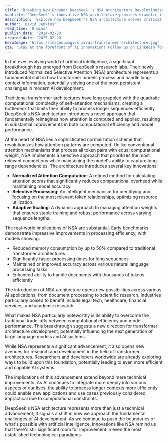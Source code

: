 ```yaml
---
title: 'Breaking New Ground: DeepSeek''s NSA Architecture Revolutionizes Long-Context AI Processing'
subtitle: 'DeepSeek''s innovative NSA architecture promises dramatic improvements in AI''s ability to process long-form content'
description: 'Explore how DeepSeek''s NSA architecture solves critical challenges in AI processing, introducing novel techniques that enhance transformer models'' efficiency and performance. From selective processing to adaptive scaling, discover how this innovation promises to transform industries like legal tech and healthcare.'
author: 'David Jenkins'
read_time: '8 mins'
publish_date: '2024-02-20'
created_date: '2025-02-20'
heroImage: 'https://images.magick.ai/ai-transformer-architecture.jpg'
cta: 'Stay at the forefront of AI innovation! Follow us on LinkedIn for more cutting-edge developments in artificial intelligence and transformer architecture advancements.'
---
```


In the ever-evolving world of artificial intelligence, a significant breakthrough has emerged from DeepSeek's research labs. Their newly introduced Normalized Selective Attention (NSA) architecture represents a fundamental shift in how transformer models process and handle long-context information, potentially solving one of the most persistent challenges in modern AI development.

Traditional transformer architectures have long grappled with the quadratic computational complexity of self-attention mechanisms, creating a bottleneck that limits their ability to process longer sequences efficiently. DeepSeek's NSA architecture introduces a novel approach that fundamentally reimagines how attention is computed and applied, resulting in substantial improvements in both computational efficiency and model performance.

At the heart of NSA lies a sophisticated normalization scheme that revolutionizes how attention patterns are computed. Unlike conventional attention mechanisms that process all token pairs with equal computational weight, NSA implements a selective approach that prioritizes the most relevant connections while maintaining the model's ability to capture long-range dependencies. The architecture introduces several key innovations:

- **Normalized Attention Computation**: A refined method for calculating attention scores that significantly reduces computational overhead while maintaining model accuracy.
- **Selective Processing**: An intelligent mechanism for identifying and focusing on the most relevant token relationships, optimizing resource utilization.
- **Adaptive Scaling**: A dynamic approach to managing attention weights that ensures stable training and robust performance across varying sequence lengths.

The real-world implications of NSA are substantial. Early benchmarks demonstrate impressive improvements in processing efficiency, with models showing:

- Reduced memory consumption by up to 50% compared to traditional transformer architectures
- Significantly faster processing times for long sequences
- Maintained or improved accuracy across various natural language processing tasks
- Enhanced ability to handle documents with thousands of tokens efficiently

The introduction of NSA architecture opens new possibilities across various AI applications, from document processing to scientific research. Industries particularly poised to benefit include legal tech, healthcare, financial services, and academic research.

What makes NSA particularly noteworthy is its ability to overcome the traditional trade-offs between computational efficiency and model performance. This breakthrough suggests a new direction for transformer architecture development, potentially influencing the next generation of large language models and AI systems.

While NSA represents a significant advancement, it also opens new avenues for research and development in the field of transformer architectures. Researchers and developers worldwide are already exploring ways to build upon this foundation, potentially leading to even more efficient and capable AI systems.

The implications of this advancement extend beyond mere technical improvements. As AI continues to integrate more deeply into various aspects of our lives, the ability to process longer contexts more efficiently could enable new applications and use cases previously considered impractical due to computational constraints.

DeepSeek's NSA architecture represents more than just a technical advancement; it signals a shift in how we approach the fundamental challenges of AI development. As we continue to push the boundaries of what's possible with artificial intelligence, innovations like NSA remind us that there's still significant room for improvement in even the most established technological paradigms.